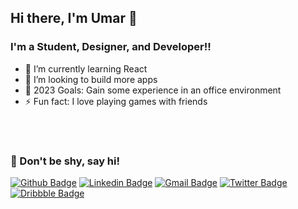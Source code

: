 ## Hi there, I'm Umar 👋

### I'm a Student, Designer, and Developer!!

- 🌱 I’m currently learning React
- 👯 I’m looking to build more apps
- 🥅 2023 Goals: Gain some experience in an office environment
- ⚡ Fun fact: I love playing games with friends

<br />

[website]: https://meetumar.dev
[twitter]: https://twitter.com/itzumar_y
[instagram]: https://instagram.com/_umarysf
[linkedin]: https://linkedin.com/in/umar-yusuf
[dribble]: https://dribbble.com/umaryusuf11

<br />

### 🤙 Don't be shy, say hi!

[![Github Badge](https://img.shields.io/badge/-Github-000?style=flat-square&logo=Github&logoColor=white&link=https://github.com/fernandaaraujo)](https://github.com/umaryusuf11)
[![Linkedin Badge](https://img.shields.io/badge/-LinkedIn-blue?style=flat-square&logo=Linkedin&logoColor=white&link=https://www.linkedin.com/in/fernandaaraujof/)][linkedin]
[![Gmail Badge](https://img.shields.io/badge/-Gmail-c14438?style=flat-square&logo=Gmail&logoColor=white&link=mailto:nanda.arf@gmail.com)](mailto:umaryusuf11@gmail.com)
[![Twitter Badge](https://img.shields.io/badge/-Twitter-1DA1F2?style=flat-square&labelColor=1DA1F2&logo=twitter&logoColor=white&link=https://twitter.com/feerrrnaanda)][twitter]
[![Dribbble Badge](https://img.shields.io/badge/-Dribbble-EA4C89?style=flat-square&labelColor=EA4C89&logo=dribbble&logoColor=white&link=https://dribbble.com/faraujof)][dribble]

